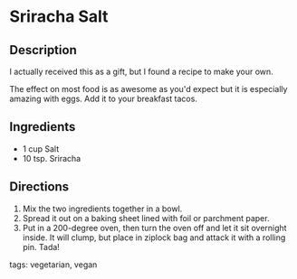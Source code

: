 Sriracha Salt
=============

## Description

I actually received this as a gift, but I found a recipe to make your own.

The effect on most food is as awesome as you'd expect but it is especially amazing with eggs. Add it to your breakfast tacos.

## Ingredients

* 1 cup Salt
* 10 tsp. Sriracha

## Directions

1. Mix the two ingredients together in a bowl.
1. Spread it out on a baking sheet lined with foil or parchment paper.
1. Put in a 200-degree oven, then turn the oven off and let it sit overnight inside. It will clump, but place in ziplock bag and attack it with a rolling pin. Tada!

tags: vegetarian, vegan
